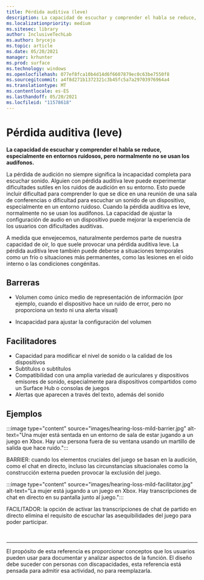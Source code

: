 ```yaml
---
title: Pérdida auditiva (leve)
description: La capacidad de escuchar y comprender el habla se reduce, especialmente en entornos ruidosos, pero normalmente no se usan los audífonos
ms.localizationpriority: medium
ms.sitesec: library
author: InclusiveTechLab
ms.author: brycejo
ms.topic: article
ms.date: 05/20/2021
manager: krhunter
ms.prod: surface
ms.technology: windows
ms.openlocfilehash: 077ef8fca10b4d14d6f6607879ec0c63be7550f8
ms.sourcegitcommit: a4f8d271b1372321c3b45fc5a7a29703976964a4
ms.translationtype: MT
ms.contentlocale: es-ES
ms.lasthandoff: 05/20/2021
ms.locfileid: "11578618"
---
```

# <a name="hearing-loss-mild"></a>Pérdida auditiva (leve)

**La capacidad de escuchar y comprender el habla se reduce, especialmente en entornos ruidosos, pero normalmente no se usan los audífonos.**

La pérdida de audición no siempre significa la incapacidad completa para escuchar sonido. Alguien con pérdida auditiva leve puede experimentar dificultades sutiles en los ruidos de audición en su entorno. Esto puede incluir dificultad para comprender lo que se dice en una reunión de una sala de conferencias o dificultad para escuchar un sonido de un dispositivo, especialmente en un entorno ruidoso. Cuando la pérdida auditiva es leve, normalmente no se usan los audífonos. La capacidad de ajustar la configuración de audio en un dispositivo puede mejorar la experiencia de los usuarios con dificultades auditivas.

A medida que envejecemos, naturalmente perdemos parte de nuestra capacidad de oir, lo que suele provocar una pérdida auditiva leve. La pérdida auditiva leve también puede deberse a situaciones temporales como un frío o situaciones más permanentes, como las lesiones en el oído interno o las condiciones congénitas.

## <a name="barriers"></a>Barreras

* Volumen como único medio de representación de información (por ejemplo, cuando el dispositivo hace un ruido de error, pero no proporciona un texto ni una alerta visual)

* Incapacidad para ajustar la configuración del volumen

## <a name="facilitators"></a>Facilitadores

* Capacidad para modificar el nivel de sonido o la calidad de los dispositivos
* Subtítulos o subtítulos 
* Compatibilidad con una amplia variedad de auriculares y dispositivos emisores de sonido, especialmente para dispositivos compartidos como un Surface Hub o consolas de juegos
* Alertas que aparecen a través del texto, además del sonido


## <a name="examples"></a>Ejemplos

:::image type="content" source="images/hearing-loss-mild-barrier.jpg" alt-text="Una mujer está sentada en un entorno de sala de estar jugando a un juego en Xbox. Hay una persona fuera de su ventana usando un martillo de salida que hace ruido.":::

BARRIER: cuando los elementos cruciales del juego se basan en la audición, como el chat en directo, incluso las circunstancias situacionales como la construcción externa pueden provocar la exclusión del juego.

:::image type="content" source="images/hearing-loss-mild-facilitator.jpg" alt-text="La mujer está jugando a un juego en Xbox. Hay transcripciones de chat en directo en su pantalla junto al juego.":::

FACILITADOR: la opción de activar las transcripciones de chat de partido en directo elimina el requisito de escuchar las asequibilidades del juego para poder participar. 


&nbsp;

[comment]: # (Instrucción Footer)
___
El propósito de esta referencia es proporcionar conceptos que los usuarios pueden usar para documentar y analizar aspectos de la función. El diseño debe suceder con personas con discapacidades, esta referencia está pensada para admitir esa actividad, no para reemplazarla. 